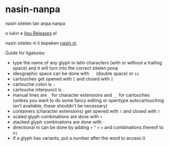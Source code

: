 # nasin-nanpa
nasin sitelen tan anpa nanpa

o lukin e [lipu Releases](https://github.com/ETBCOR/nasin-nanpa/releases) a!

nasin sitelen ni li kepeken [nasin ni](https://www.kreativekorp.com/ucsur/charts/sitelen.html).

Guide for ligatures:
- type the name of any glyph in latin characters (with or without a trailing space) and it will turn into the correct sitelen pona
- ideographic space can be done with `  ` (double space) or `zz`
- cartouches get opened with `[` and closed with `]`
- cartouche colon is `:`
- cartouche interpunct is `.`
- manual lines are `_` for character extensions and `__` for cartouches (unless you want to do some fancy editing or opentype autocartouching isn't available, these shouldn't be necessary)
- containers (character extensions) get opened with `(` and closed with `)`
- scaled glyph combinations are done with `+`
- stacked glyph combinations are done with `-`
- directional ni can be done by adding `>` `^` `<` `v` and combinations thereof to `ni`
- if a glyph has variants, put a number after the word to access it
